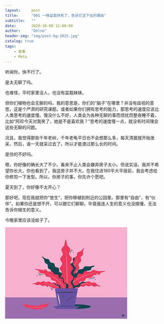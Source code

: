 ```yaml
---
layout:     post
title:      "001 一株盆栽快死了，告诉它活下去的理由"
subtitle:   ""
date:       2020-10-08 12:00:00
author:     "Delno"
header-img: "img/post-bg-2015.jpg"
catalog: true
tags:
    - 故事
    - Meta
---
```






听闻你，快不行了。



是太无聊了吗。

也难怪，平时家里没人，也没有盆栽妹妹。

但你们植物也会无聊的吗，我的意思是，你们的“脑子”在哪里？并没有歧视的意思，这是个严肃的研究课题。或者如果你们拥有思考的能力，那思考的速度应该比人类思考的速度慢。慢没什么不好，人类会为各种无聊的事而烦扰而整夜睡不着，比如“阿珍今天对我笑了，她是不是喜欢我？”思考的速度慢一点，就没有时间理会这些无聊的问题。

况且，我觉得那些千年老树，千年老龟平日也不会想那么多，每天清晨就开始发呆，然后，诶一天就呆过去了。所以才能渡过那么长的时间。



是住的不好吗。

嗯，你好像的确长大了不少。看来不止人类会嫌弃房子太小。但说实话，我并不希望你长大，你也看到了，我这房子并不大。在我住进180平大平层前，我会考虑给你修剪一下发型。所以，你房子的事，你先许个愿吧。



夏天到了，你好像不太开心？

那好吧，现在我就把你“放生”，把你移植到附近的公园里。那里有“自由”，有“伙伴”。如果你还是想不开，可以跟它们聊聊。毕竟我连人生的意义也没搞懂，无法告诉你植生的意义。



今晚家里应该没蚊子了。



<img src="../img/post-642-001.jpeg" >

